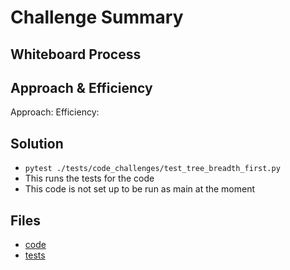 # Challenge Summary


## Whiteboard Process


## Approach & Efficiency
Approach:
Efficiency:

## Solution
- `pytest ./tests/code_challenges/test_tree_breadth_first.py`
- This runs the tests for the code
- This code is not set up to be run as main at the moment

## Files
- [code](../../code_challenges/tree_breadth_first.py)
- [tests](../../tests/code_challenges/test_tree_breadth_first.py)
